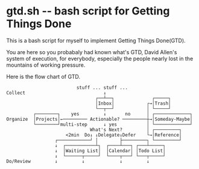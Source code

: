 # gtd.sh -- bash script for Getting Things Done
This is a bash script for myself to implement Getting Things Done(GTD).

You are here so you probabaly had known what's GTD,
David Allen's system of execution, for everybody,
especially the people nearly lost in the mountains of working pressure.

Here is the flow chart of GTD.

```
                          stuff ... stuff ...
Collect                             ↓
                                 ┌──┴──┐              ┌─────┐
                                 │Inbox│            ┌→│Trash│
                                 └──┬──┘            │ └─────┘
          ┌────────┐    yes         ↓       no      │ ┌─────────────┐
Organize  │Projects│←───────── Actionable? ─────────┼→│Someday-Maybe│
          └────────┘multi-step      ↓ yes           │ └─────────────┘
                               What's Next?         │ ┌─────────┐
                      <2min  Do↓ ↓Delegate↓Defer    └→│Reference│
                  ┌────────────┘ │        ├─────────┐ └─────────┘
                  ↓  ┌───────────┴┐  ┌────┴───┐ ┌───┴─────┐
                  ↓  │Waiting List│  │Calendar│ │Todo List│
                  ↓  └──────┬─────┘  └────┬───┘ └───┬─────┘
Do/Review         ↓         ↓             ↓         ↓
```


